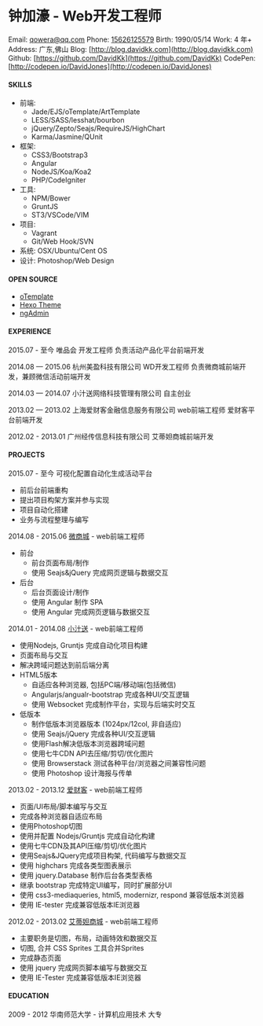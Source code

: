 # 钟加濠 - Web开发工程师

Email:    [qowera@qq.com](mailto:qowera@qq.com)
Phone:    [15626125579](tel:+15626125579)
Birth:    1990/05/14
Work:     4 年+
Address:  广东,佛山
Blog:     [http://blog.davidkk.com](http://blog.davidkk.com)
Github:   [https://github.com/DavidKk](https://github.com/DavidKk)
CodePen:  [http://codepen.io/DavidJones](http://codepen.io/DavidJones)


#### SKILLS

- 前端:
  + Jade/EJS/oTemplate/ArtTemplate
  + LESS/SASS/lesshat/bourbon
  + jQuery/Zepto/Seajs/RequireJS/HighChart
  + Karma/Jasmine/QUnit
- 框架:
  + CSS3/Bootstrap3
  + Angular
  + NodeJS/Koa/Koa2
  + PHP/CodeIgniter
- 工具:
  + NPM/Bower
  + GruntJS
  + ST3/VSCode/VIM
- 项目:
  + Vagrant
  + Git/Web Hook/SVN
- 系统: OSX/Ubuntu/Cent OS
- 设计: Photoshop/Web Design


#### OPEN SOURCE

- [oTemplate](https://github.com/DavidKk/oTemplate)
- [Hexo Theme](https://github.com/ishgo-team/hexo.ishgo)
- [ngAdmin](https://github.com/DavidKk/ngAdmin)


#### EXPERIENCE

2015.07 - 至今
唯品会
开发工程师
负责活动产品化平台前端开发

2014.08 — 2015.06
杭州美盈科技有限公司
WD开发工程师
负责微商城前端开发，兼顾微信活动前端开发

2014.03 — 2014.07
小汁送网络科技管理有限公司
自主创业

2013.02 — 2013.02
上海爱财客金融信息服务有限公司
web前端工程师
爱财客平台前端开发

2012.02 - 2013.01
广州经传信息科技有限公司
艾蒂妲商城前端开发


#### PROJECTS

2015.07 - 至今
可视化配置自动化生成活动平台

- 前后台前端重构
- 提出项目构架方案并参与实现
- 项目自动化搭建
- 业务与流程整理与编写

2014.08 - 2015.06
[微商城](http://wmall.cmpower.cn/?m=7) - web前端工程师

- 前台
  - 前台页面布局/制作
  - 使用 Seajs&jQuery 完成网页逻辑与数据交互
- 后台
  - 后台页面设计/制作
  - 使用 Angular 制作 SPA
  - 使用 Angular 完成网页逻辑与数据交互

2014.01 - 2014.08
[小汁送](http://www.xiaozhisong.com) - web前端工程师

- 使用Nodejs, Gruntjs 完成自动化项目构建
- 页面布局与交互
- 解决跨域问题达到前后端分离
- HTML5版本
  - 自适应各种浏览器, 包括PC端/移动端(包括微信)
  - Angularjs/angualr-bootstrap 完成各种UI/交互逻辑
  - 使用 Websocket 完成制作平台，实现与后端实时交互
- 低版本
  - 制作低版本浏览器版本 (1024px/12col, 非自适应)
  - 使用 Seajs/jQuery 完成各种UI/交互逻辑
  - 使用Flash解决低版本浏览器跨域问题
  - 使用七牛CDN API去压缩/剪切/优化图片
  - 使用 Browserstack 测试各种平台/浏览器之间兼容性问题
  - 使用 Photoshop 设计海报与传单

2013.02 - 2013.12
[爱财客](http://www.aicaike.com) - web前端工程师

- 页面/UI布局/脚本编写与交互
- 完成各种浏览器自适应布局
- 使用Photoshop切图
- 使用并配置 Nodejs/Gruntjs 完成自动化构建
- 使用七牛CDN及其API压缩/剪切/优化图片
- 使用Seajs&JQuery完成项目构架, 代码编写与数据交互
- 使用 highchars 完成各类型图表展示
- 使用 jquery.Database 制作后台各类型表格
- 继承 bootstrap 完成特定UI编写，同时扩展部分UI
- 使用 css3-mediaqueries, html5, modernizr, respond 兼容低版本浏览器
- 使用 IE-tester 完成兼容低版本IE浏览器

2012.02 - 2013.02
[艾蒂妲商城](http://www.atido.net) - web前端工程师

- 主要职务是切图，布局，动画特效和数据交互
- 切图, 合并 CSS Sprites 工具合并Sprites
- 完成静态页面
- 使用 jquery 完成网页脚本编写与数据交互
- 使用 IE-Tester 完成兼容低版本IE浏览器


#### EDUCATION
2009 - 2012
华南师范大学 - 计算机应用技术
大专
